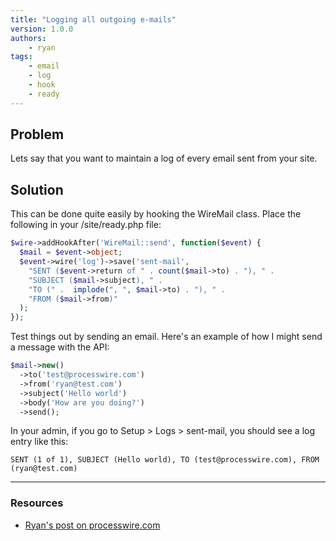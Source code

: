 ```yaml
---
title: "Logging all outgoing e-mails"
version: 1.0.0
authors:
    - ryan
tags:
    - email
    - log
    - hook
    - ready
---
```


## Problem

Lets say that you want to maintain a log of every email sent from your site.

## Solution

This can be done quite easily by hooking the WireMail class. Place the following in your /site/ready.php file:

```php
$wire->addHookAfter('WireMail::send', function($event) {
  $mail = $event->object;
  $event->wire('log')->save('sent-mail',
    "SENT ($event->return of " . count($mail->to) . "), " .
    "SUBJECT ($mail->subject), " .
    "TO (" .  implode(", ", $mail->to) . "), " .
    "FROM ($mail->from)"
  );
});
```

Test things out by sending an email. Here's an example of how I might send a message with the API:

```php
$mail->new()
  ->to('test@processwire.com')
  ->from('ryan@test.com')
  ->subject('Hello world')
  ->body('How are you doing?')
  ->send();
```

In your admin, if you go to Setup > Logs > sent-mail, you should see a log entry like this:

```
SENT (1 of 1), SUBJECT (Hello world), TO (test@processwire.com), FROM (ryan@test.com)
```

---

### Resources

-   [Ryan's post on processwire.com](https://processwire.com/blog/posts/processwire-3.0.38-core-updates/#recipe-logging-all-outgoing-emails)
